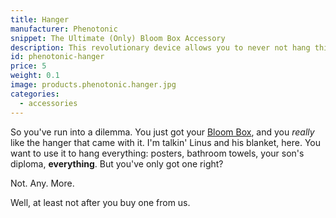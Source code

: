 ```yaml
---
title: Hanger
manufacturer: Phenotonic
snippet: The Ultimate (Only) Bloom Box Accessory
description: This revolutionary device allows you to never not hang things again.
id: phenotonic-hanger
price: 5
weight: 0.1
image: products.phenotonic.hanger.jpg
categories:
  - accessories
---
```


So you've run into a dilemma. You just got your [Bloom Box](/store/bloom-box), and you *really* like the hanger that came with it. I'm talkin' Linus and his blanket, here. You want to use it to hang everything: posters, bathroom towels, your son's diploma, **everything**. But you've only got one right?

Not. Any. More.

Well, at least not after you buy one from us.
